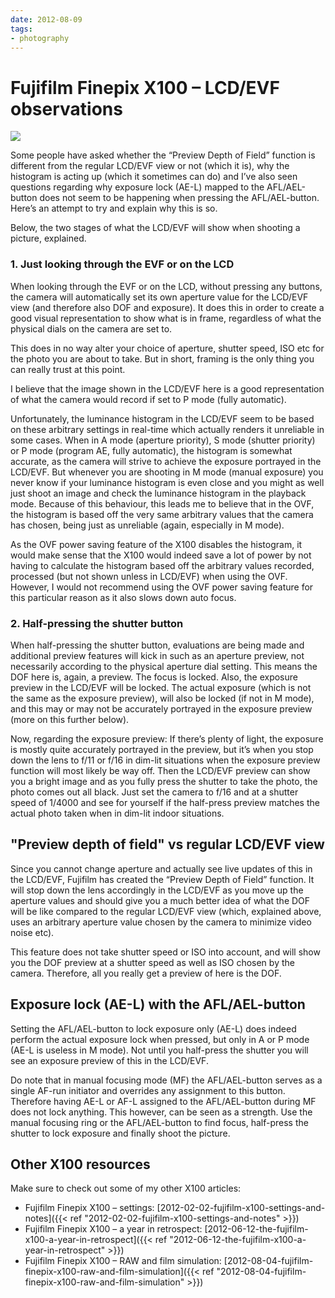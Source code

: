 ```yaml
---
date: 2012-08-09
tags:
- photography
---
```


# Fujifilm Finepix X100 – LCD/EVF observations

![](/static/x100/x100_observations_01.jpg)

Some people have asked whether the “Preview Depth of Field” function is different from the regular LCD/EVF view or not (which it is), why the histogram is acting up (which it sometimes can do) and I’ve also seen questions regarding why exposure lock (AE-L) mapped to the AFL/AEL-button does not seem to be happening when pressing the AFL/AEL-button. Here’s an attempt to try and explain why this is so.

<!-- more -->

Below, the two stages of what the LCD/EVF will show when shooting a picture, explained.

### 1. Just looking through the EVF or on the LCD

When looking through the EVF or on the LCD, without pressing any buttons, the camera will automatically set its own aperture value for the LCD/EVF view (and therefore also DOF and exposure). It does this in order to create a good visual representation to show what is in frame, regardless of what the physical dials on the camera are set to.

This does in no way alter your choice of aperture, shutter speed, ISO etc for the photo you are about to take. But in short, framing is the only thing you can really trust at this point.

I believe that the image shown in the LCD/EVF here is a good representation of what the camera would record if set to P mode (fully automatic).

Unfortunately, the luminance histogram in the LCD/EVF seem to be based on these arbitrary settings in real-time which actually renders it unreliable in some cases. When in A mode (aperture priority), S mode (shutter priority) or P mode (program AE, fully automatic), the histogram is somewhat accurate, as the camera will strive to achieve the exposure portrayed in the LCD/EVF. But whenever you are shooting in M mode (manual exposure) you never know if your luminance histogram is even close and you might as well just shoot an image and check the luminance histogram in the playback mode. Because of this behaviour, this leads me to believe that in the OVF, the histogram is based off the very same arbitrary values that the camera has chosen, being just as unreliable (again, especially in M mode).

As the OVF power saving feature of the X100 disables the histogram, it would make sense that the X100 would indeed save a lot of power by not having to calculate the histogram based off the arbitrary values recorded, processed (but not shown unless in LCD/EVF) when using the OVF. However, I would not recommend using the OVF power saving feature for this particular reason as it also slows down auto focus.

### 2. Half-pressing the shutter button

When half-pressing the shutter button, evaluations are being made and additional preview features will kick in such as an aperture preview, not necessarily according to the physical aperture dial setting. This means the DOF here is, again, a preview. The focus is locked. Also, the exposure preview in the LCD/EVF will be locked. The actual exposure (which is not the same as the exposure preview), will also be locked (if not in M mode), and this may or may not be accurately portrayed in the exposure preview (more on this further below).

Now, regarding the exposure preview: If there’s plenty of light, the exposure is mostly quite accurately portrayed in the preview, but it’s when you stop down the lens to f/11 or f/16 in dim-lit situations when the exposure preview function will most likely be way off. Then the LCD/EVF preview can show you a bright image and as you fully press the shutter to take the photo, the photo comes out all black. Just set the camera to f/16 and at a shutter speed of 1/4000 and see for yourself if the half-press preview matches the actual photo taken when in dim-lit indoor situations.

## "Preview depth of field" vs regular LCD/EVF view

Since you cannot change aperture and actually see live updates of this in the LCD/EVF, Fujifilm has created the “Preview Depth of Field” function. It will stop down the lens accordingly in the LCD/EVF as you move up the aperture values and should give you a much better idea of what the DOF will be like compared to the regular LCD/EVF view (which, explained above, uses an arbitrary aperture value chosen by the camera to minimize video noise etc).

This feature does not take shutter speed or ISO into account, and will show you the DOF preview at a shutter speed as well as ISO chosen by the camera. Therefore, all you really get a preview of here is the DOF.

## Exposure lock (AE-L) with the AFL/AEL-button

Setting the AFL/AEL-button to lock exposure only (AE-L) does indeed perform the actual exposure lock when pressed, but only in A or P mode (AE-L is useless in M mode). Not until you half-press the shutter you will see an exposure preview of this in the LCD/EVF.

Do note that in manual focusing mode (MF) the AFL/AEL-button serves as a single AF-run initiator and overrides any assignment to this button. Therefore having AE-L or AF-L assigned to the AFL/AEL-button during MF does not lock anything. This however, can be seen as a strength. Use the manual focusing ring or the AFL/AEL-button to find focus, half-press the shutter to lock exposure and finally shoot the picture.

## Other X100 resources

Make sure to check out some of my other X100 articles:

- Fujifilm Finepix X100 – settings: [2012-02-02-fujifilm-x100-settings-and-notes]({{< ref "2012-02-02-fujifilm-x100-settings-and-notes" >}})
- Fujifilm Finepix X100 – a year in retrospect: [2012-06-12-the-fujifilm-x100-a-year-in-retrospect]({{< ref "2012-06-12-the-fujifilm-x100-a-year-in-retrospect" >}})
- Fujifilm Finepix X100 – RAW and film simulation: [2012-08-04-fujifilm-finepix-x100-raw-and-film-simulation]({{< ref "2012-08-04-fujifilm-finepix-x100-raw-and-film-simulation" >}})